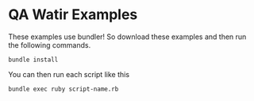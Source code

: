 # QA Watir Examples

These examples use bundler! So download these examples and then run the following commands.

    bundle install

You can then run each script like this

    bundle exec ruby script-name.rb

